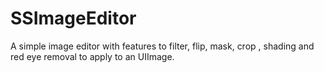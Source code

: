 # SSImageEditor
A simple image editor with features to filter, flip, mask, crop , shading and red eye removal to apply to an UIImage.
